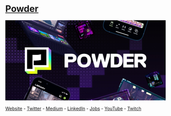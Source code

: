 # [Powder](https://powder.gg)

[![Powder banner](https://raw.githubusercontent.com/gustvision/.github/main/profile/powder-github-banner.jpg)](https://powder.gg)

[Website](https://powder.gg) - [Twitter](https://twitter.com/Powder_gg) - [Medium](https://powderapp.medium.com/) - [LinkedIn](https://www.linkedin.com/company/gustshow/) - [Jobs](https://www.welcometothejungle.com/fr/companies/powder) - [YouTube](https://www.youtube.com/channel/UCvXGqQlCmkTCE4jo9dJsmwA) - [Twitch](https://www.twitch.tv/powderstreaming)
